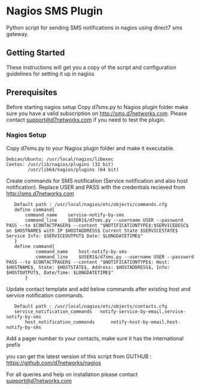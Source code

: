 # Nagios SMS Plugin

Python script for sending SMS notifications in nagios using direct7 sms gateway.

## Getting Started
These instructions will get you a copy of the script and configuration guidelines for setting it up in nagios

## Prerequisites

Before starting nagios setup Copy d7sms.py to Nagios plugin folder make sure you have a valid subscription on http://sms.d7networks.com. Please contact support@d7networks.com if you need to test the plugin.


### Nagios Setup


Copy d7sms.py to your Nagios plugin folder and make it executable.

```
Debian/Ubuntu: /usr/local/nagios/libexec
Centos: /usr/lib/nagios/plugins (32 bit)
        /usr/lib64/nagios/plugins (64 bit)
```

Create commands for SMS notification (Service notification and also host notification).
Replace USER and PASS with the credentials recieved from  http://sms.d7networks.com


```
   Default path : /usr/local/nagios/etc/objects/commands.cfg
   define command{
       command_name    service-notify-by-sms
       command_line    $USER1$/d7sms.py --username USER --password PASS --to $CONTACTPAGER$ --content "$NOTIFICATIONTYPE$:$SERVICEDESC$ on $HOSTNAME$ with IP $HOSTADDRESS$ Current State $SERVICESTATE$ Service Info: $SERVICEOUTPUT$ Date: $LONGDATETIME$"
   }
   define command{
           command_name    host-notify-by-sms
           command_line    $USER1$/d7sms.py --username USER --password PASS --to $CONTACTPAGER$ --content "$NOTIFICATIONTYPE$: Host: $HOSTNAME$, State: $HOSTSTATE$, Address: $HOSTADDRESS$, Info: $HOSTOUTPUT$, Date/Time: $LONGDATETIME$"
       }
```


Update contact template and add below commands after existing host and service notification commands.

```
   Default path : /usr/local/nagios/etc/objects/contacts.cfg
   service_notification_commands   notify-service-by-email,service-notify-by-sms
       host_notification_commands      notify-host-by-email,host-notify-by-sms
```

Add a pager number to your contacts, make sure it has the international prefix

you can get the latest version of this script from 
GUTHUB : https://github.com/d7networks/nagios

For all queries and help on installation please contact support@d7networks.com